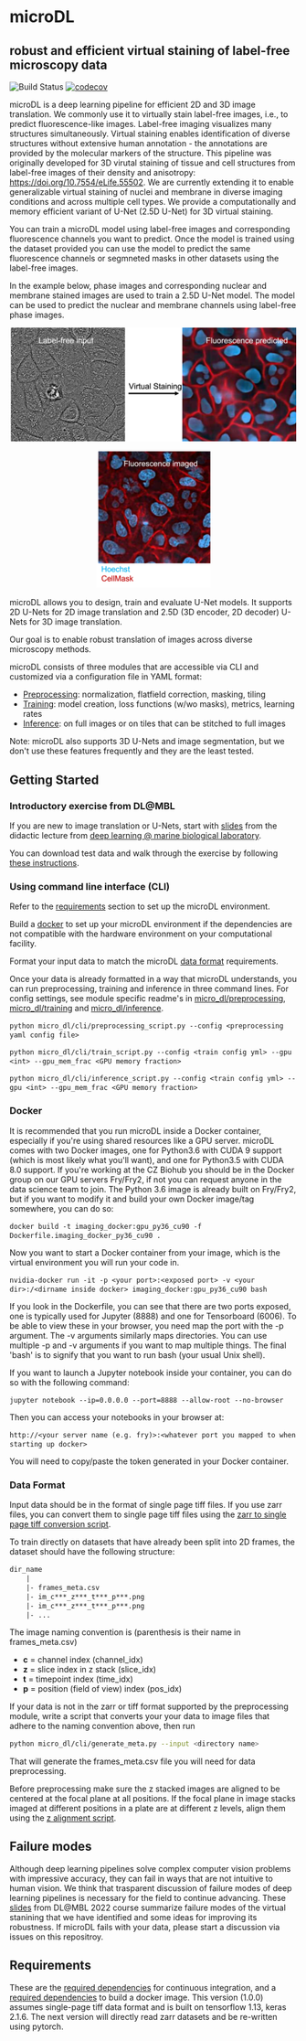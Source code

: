 # microDL

## robust and efficient virtual staining of label-free microscopy data

![Build Status](https://github.com/czbiohub/microDL/workflows/build/badge.svg)
[![codecov](https://codecov.io/gh/mehta-lab/microDL/branch/main/graph/badge.svg?token=md0h4z6Rmk)](https://codecov.io/gh/mehta-lab/microDL)


microDL is a deep learning pipeline for efficient 2D and 3D image translation. We commonly use it to virtually stain label-free images, i.e., to predict fluorescence-like images. Label-free imaging  visualizes many structures simultaneously. Virtual staining enables identification of diverse structures without extensive human annotation - the annotations are provided by the molecular markers of the structure. This pipeline was originally developed for 3D virutal staining of tissue and cell structures from label-free images of their density and anisotropy: <https://doi.org/10.7554/eLife.55502>. We are currently extending it to enable generalizable virtual staining of nuclei and membrane in diverse imaging conditions and across multiple cell types. We provide a computationally and memory efficient variant of U-Net (2.5D U-Net) for 3D virtual staining.

You can train a microDL model using label-free images and corresponding fluorescence channels you want to predict. Once the model is trained using the dataset provided you can use the model to predict the same fluorescence channels or segmneted masks in other datasets using the label-free images.

In the example below, phase images and corresponding nuclear and membrane stained images are used to train a 2.5D U-Net model.
The model can be used to predict the nuclear and membrane channels using label-free phase images.

<p align="center">
    <img width="500" src="./figures/virtual_staining.png">
<p/>

<p align="center">
    <img width="200" src="./figures/nuc_mem.png">
<p/>

microDL allows you to design, train and evaluate U-Net models. It supports 2D U-Nets for 2D image translation and 2.5D (3D encoder, 2D decoder) U-Nets for 3D image translation.

Our goal is to enable robust translation of images across diverse microscopy methods.

microDL consists of three modules that are accessible via CLI and customized via a configuration file in YAML format:

* [Preprocessing](micro_dl/preprocessing/readme.md): normalization, flatfield correction, masking, tiling
* [Training](micro_dl/train/readme.md): model creation, loss functions (w/wo masks), metrics, learning rates
* [Inference](micro_dl/inference/readme.md): on full images or on tiles that can be stitched to full images

Note: microDL also supports 3D U-Nets and image segmentation, but we don't use these features frequently and they are the least tested.

## Getting Started

### Introductory exercise from DL@MBL

If you are new to image translation or U-Nets, start with [slides](notebooks/dlmbl2022/20220828_DLMBL_ImageTranslation.pdf) from the didactic lecture from  [deep learning @ marine biological laboratory](https://www.mbl.edu/education/advanced-research-training-courses/course-offerings/dlmbl-deep-learning-microscopy-image-analysis).

You can download test data and walk through the exercise by following [these instructions](notebooks/dlmbl2022/README.md).

### Using command line interface (CLI)

Refer to the [requirements](#requirements) section to set up the microDL environment.

Build a [docker](#docker) to set up your microDL environment if the dependencies are not compatible with the hardware environment on your computational facility.

Format your input data to match the microDL [data format](#data-format) requirements.

Once your data is already formatted in a way that microDL understands, you can run preprocessing, training and inference in three command lines.
For config settings, see module specific readme's in [micro_dl/preprocessing](micro_dl/preprocessing/readme.md),
[micro_dl/training](micro_dl/train/readme.md) and
[micro_dl/inference](micro_dl/inference/readme.md).

```buildoutcfg
python micro_dl/cli/preprocessing_script.py --config <preprocessing yaml config file>
```

```buildoutcfg
python micro_dl/cli/train_script.py --config <train config yml> --gpu <int> --gpu_mem_frac <GPU memory fraction>
```

```buildoutcfg
python micro_dl/cli/inference_script.py --config <train config yml> --gpu <int> --gpu_mem_frac <GPU memory fraction>
```

### Docker

It is recommended that you run microDL inside a Docker container, especially if you're using shared resources like a GPU server. microDL comes with two Docker images, one for Python3.6 with CUDA 9 support (which is most likely what
you'll want), and one for Python3.5 with CUDA 8.0 support. If you're working at the CZ Biohub you should be in the Docker group on our GPU servers Fry/Fry2, if not you can request anyone in the data science team to join. The Python 3.6 image is already built on Fry/Fry2, but if you want to modify it and build your own Docker image/tag somewhere,
you can do so:

```buildoutcfg
docker build -t imaging_docker:gpu_py36_cu90 -f Dockerfile.imaging_docker_py36_cu90 .
```

Now you want to start a Docker container from your image, which is the virtual environment you will run your code in.

```buildoutcfg
nvidia-docker run -it -p <your port>:<exposed port> -v <your dir>:/<dirname inside docker> imaging_docker:gpu_py36_cu90 bash
```

If you look in the Dockerfile, you can see that there are two ports exposed, one is typically used for Jupyter (8888)
and one for Tensorboard (6006). To be able to view these in your browser, you need map the port with the -p argument.
The -v arguments similarly maps directories. You can use multiple -p and -v arguments if you want to map multiple things.
The final 'bash' is to signify that you want to run bash (your usual Unix shell).

If you want to launch a Jupyter notebook inside your container, you can do so with the following command:

```buildoutcfg
jupyter notebook --ip=0.0.0.0 --port=8888 --allow-root --no-browser
```

Then you can access your notebooks in your browser at:

```buildoutcfg
http://<your server name (e.g. fry)>:<whatever port you mapped to when starting up docker>
```

You will need to copy/paste the token generated in your Docker container.

### Data Format

Input data should be in the format of single page tiff files. If you use zarr files, you can convert
them to single page tiff files using the [zarr to single page tiff conversion script](https://github.com/mehta-lab/microDL/blob/master/scripts/hcszarr2single_tif_mp.py).

To train directly on datasets that have already been split into 2D frames, the dataset
should have the following structure:

```buildoutcfg
dir_name
    |
    |- frames_meta.csv
    |- im_c***_z***_t***_p***.png
    |- im_c***_z***_t***_p***.png
    |- ...
```

The image naming convention is (parenthesis is their name in frames_meta.csv)

* **c** = channel index     (channel_idx)
* **z** = slice index in z stack (slice_idx)
* **t** = timepoint index   (time_idx)
* **p** = position (field of view) index (pos_idx)

If your data is not in the zarr or tiff format supported by the preprocessing module, write a script that converts your your data to image files that adhere to the naming convention above, then run

```sh
python micro_dl/cli/generate_meta.py --input <directory name>
```

That will generate the frames_meta.csv file you will need for data preprocessing.

Before preprocessing make sure the z stacked images are aligned to be centered at the focal plane at all positions. If the focal plane in image stacks imaged
at different positions in a plate are at different z levels, align them using the [z alignment script](https://github.com/mehta-lab/microDL/blob/master/scripts/align_z_focus.py).

## Failure modes

Although deep learning pipelines solve complex computer vision problems with impressive accuracy, they can fail in ways that are not intuitive to human vision. We think that trasparent discussion of failure modes of deep learning pipelines is necessary for the field to continue advancing. These [slides](notebooks/dlmbl2022/20220830_DLMBL_FailureModes.pdf) from DL@MBL 2022 course summarize failure modes of the virtual stanining that we have identified and some ideas for improving its robustness. If microDL fails with your data, please start a discussion via issues on this repositroy.

## Requirements

These are the [required dependencies](requirements.txt)  for continuous integration, and a [required dependencies](requirements_docker.txt) to build a docker image.
This version (1.0.0) assumes single-page tiff data format and is built on tensorflow 1.13, keras 2.1.6. The next version will directly read zarr datasets and be re-written using pytorch.
